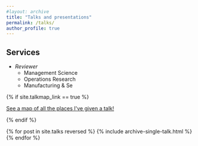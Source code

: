 ```yaml
---
#layout: archive
title: "Talks and presentations"
permalink: /talks/
author_profile: true
---
```


## Services

* _Reviewer_
  * Management Science
  * Operations Research
  * Manufacturing & Se





{% if site.talkmap_link == true %}

<p style="text-decoration:underline;"><a href="/talkmap.html">See a map of all the places I've given a talk!</a></p>

{% endif %}

{% for post in site.talks reversed %}
  {% include archive-single-talk.html %}
{% endfor %}

